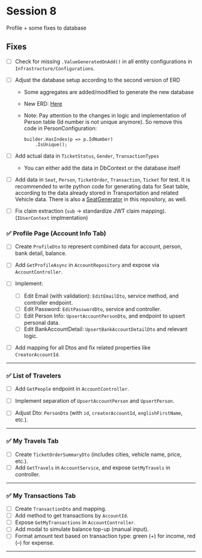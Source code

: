 # Session 8
Profile + some fixes to database

## Fixes
- [ ] Check for missing `.ValueGeneratedOnAdd()` in all entity configurations in ```Infrastructure/Configurations```.

- [ ] Adjust the database setup according to the second version of ERD
    - Some aggregates are added/modified to generate the new database
    - New ERD: [Here](https://github.com/TheOrderOfPhoenix/ASP.NET/blob/main/ProjectOrientedSessions/docs/AlibabaERD-Version02.pdf)
    - Note: Pay attention to the changes in logic and implementation of Person table (Id number is not unique anymore). So remove this code in PersonConfiguration:

      ```
      builder.HasIndex(p => p.IdNumber)
          .IsUnique();
      ```

- [ ] Add actual data in `TicketStatus`, `Gender`, `TransactionTypes`
    - You can either add the data in DbContext or the database itself

- [ ] Add data in `Seat`, `Person`, `TicketOrder`, `Transaction`, `Ticket` for test. It is recommended to write python code for generating data for Seat table, according to the data already stored in Transportation and related Vehicle data. There is also a [SeatGenerator](https://github.com/TheOrderOfPhoenix/ASP.NET/blob/main/ProjectOrientedSessions/Session08/SeatGenerator.py) in this repository, as well.

- [ ] Fix claim extraction (`sub` → standardize JWT claim mapping). (`IUserContext` implmentation)

### ✅ Profile Page (Account Info Tab)

- [ ]  Create `ProfileDto` to represent combined data for account, person, bank detail, balance.    
- [ ] Add `GetProfileAsync` in `AccountRepository` and expose via `AccountController`.
- [ ] Implement:
    - [ ]  Edit Email (with validation): `EditEmailDto`, service method, and controller endpoint.
    - [ ] Edit Password: `EditPasswordDto`, service and controller.
    - [ ] Edit Person Info: `UpsertAccountPersonDto`, and endpoint to upsert personal data.
    - [ ] Edit BankAccountDetail: `UpsertBankAccountDetailDto` and relevant logic.
- [ ] Add mapping for all Dtos and fix related properties like `CreatorAccountId`.
    

---

### ✅ List of Travelers

- [ ] Add `GetPeople` endpoint in `AccountController`.
- [ ] Implement separation of `UpsertAccountPerson` and `UpsertPerson`.
- [ ] Adjust Dto: `PersonDto` (with `id`, `creatorAccountId`, `englishFirstName`, etc.).


---

### ✅ My Travels Tab

- [ ]  Create `TicketOrderSummaryDto` (includes cities, vehicle name, price, etc.).
- [ ] Add `GetTravels` in `AccountService`, and expose `GetMyTravels` in controller.

---

### ✅ My Transactions Tab

- [ ] Create `TransactionDto` and mapping.
- [ ]  Add method to get transactions by `AccountId`.
- [ ]  Expose `GetMyTransactions` in `AccountController`.
- [ ]  Add modal to simulate balance top-up (manual input).
- [ ]  Format amount text based on transaction type: green (+) for income, red (–) for expense. 

---
